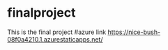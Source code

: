 # finalproject
This is the final project
#azure link https://nice-bush-08f0a4210.1.azurestaticapps.net/
